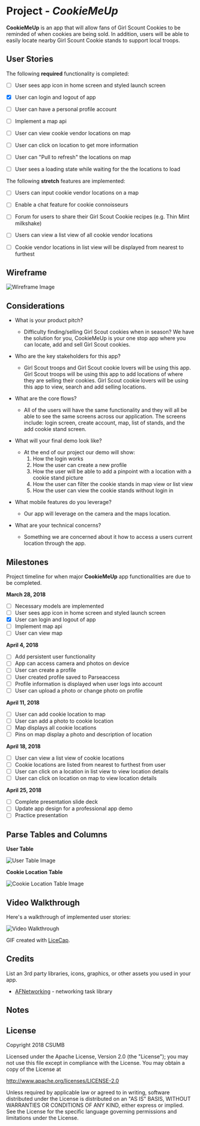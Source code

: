 # Project - *CookieMeUp*

**CookieMeUp** is an app that will allow fans of Girl Scount Cookies to be reminded of when cookies are being sold. In addition, users will be able to easily locate nearby Girl Scount Cookie stands to support local troops.



## User Stories

The following **required** functionality is completed:

- [ ] User sees app icon in home screen and styled launch screen
- [x] User can login and logout of app
- [ ] User can have a personal profile account
- [ ] Implement a map api
- [ ] User can view cookie vendor locations on map
- [ ] User can click on location to get more information
- [ ] User can "Pull to refresh" the locations on map
- [ ] User sees a loading state while waiting for the the locations to load



The following **stretch** features are implemented:

- [ ] Users can input cookie vendor locations on a map
- [ ] Enable a chat feature for cookie connoisseurs
- [ ] Forum for users to share their Girl Scout Cookie recipes (e.g. Thin Mint milkshake)
- [ ] Users can view a list view of all cookie vendor locations
- [ ] Cookie vendor locations in list view will  be displayed from nearest to furthest


## Wireframe

![Wireframe Image](https://raw.githubusercontent.com/CSUMB-CST495-Group-1/CookieMeUp/master/images/cookieMeUp.png)


## Considerations

* What is your product pitch?
    * Difficulty finding/selling Girl Scout cookies when in season? We have the solution for you, CookieMeUp is your one stop app where you can locate, add and sell Girl Scout cookies.
* Who are the key stakeholders for this app?
     * Girl Scout troops and Girl Scout cookie lovers will be using this app. Girl Scout troops will be using this app to add locations of where they are selling their cookies. Girl Scout cookie lovers will be using this app to view, search and add selling locations.
* What are the core flows? 
     * All of the users will have the same functionality and they will all be able to see the same screens across our application. The screens include: login screen, create account, map, list of stands, and the add cookie stand screen.

* What will your final demo look like?
    * At the end of our project our demo will show:
        1. How the login works
        2. How the user can create a new profile
        3. How the user will be able to add a pinpoint with a location with a cookie stand picture
        4. How the user can filter the cookie stands in map view or list view
        5. How the user can view the cookie stands without login in

* What mobile features do you leverage?
    * Our app will leverage on the camera and the maps location.

* What are your technical concerns?
    * Something we are concerned about it how to access a users current location through the app.
    
    
## Milestones
Project timeline for when major **CookieMeUp** app functionalities are due to be completed.


**March 28, 2018**
- [ ] Necessary models are implemented
- [ ] User sees app icon in home screen and styled launch screen
- [x] User can login and logout of app
- [ ] Implement map api
- [ ] User can view map

**April 4, 2018**
- [ ] Add persistent user functionality
- [ ] App can access camera and photos on device
- [ ] User can create a profile
- [ ] User created profile saved to Parseaccess
- [ ] Profile information is displayed when user logs into account
- [ ] User can upload a photo or change photo on profile

**April 11, 2018**
- [ ] User can add cookie location to map
- [ ] User can add a photo to cookie location
- [ ] Map displays all cookie locations
- [ ] Pins on map display a photo and description of location

**April 18, 2018**
- [ ] User can view a list view of cookie locations
- [ ] Cookie locations are listed from nearest to furthest from user
- [ ] User can click on a location in list view to view location details
- [ ] User can click on location on map to view location details

**April 25, 2018**
- [ ] Complete presentation slide deck
- [ ] Update app design for a professional app demo
- [ ] Practice presentation

## Parse Tables and Columns
**User Table**

![User Table Image](https://raw.githubusercontent.com/CSUMB-CST495-Group-1/CookieMeUp/master/images/userTable.png)


**Cookie Location Table**

![Cookie Location Table Image](https://raw.githubusercontent.com/CSUMB-CST495-Group-1/CookieMeUp/master/images/cookieLocationTable.png)


## Video Walkthrough

Here's a walkthrough of implemented user stories:

<img src='http://i.imgur.com/link/to/your/gif/file.gif' title='Video Walkthrough' width='' alt='Video Walkthrough' />

GIF created with [LiceCap](http://www.cockos.com/licecap/).

## Credits

List an 3rd party libraries, icons, graphics, or other assets you used in your app.

- [AFNetworking](https://github.com/AFNetworking/AFNetworking) - networking task library


## Notes



## License

Copyright 2018 CSUMB

Licensed under the Apache License, Version 2.0 (the "License");
you may not use this file except in compliance with the License.
You may obtain a copy of the License at

http://www.apache.org/licenses/LICENSE-2.0

Unless required by applicable law or agreed to in writing, software
distributed under the License is distributed on an "AS IS" BASIS,
WITHOUT WARRANTIES OR CONDITIONS OF ANY KIND, either express or implied.
See the License for the specific language governing permissions and
limitations under the License.
